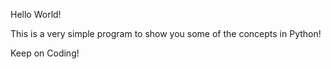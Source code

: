 Hello World!

This is a very simple program to show you some of the concepts in Python!

Keep on Coding!
